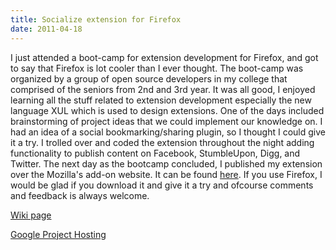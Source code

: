 ```yaml
---
title: Socialize extension for Firefox
date: 2011-04-18
---
```


I just attended a boot-camp for extension development for Firefox, and got to say that Firefox is lot cooler than I ever thought. The boot-camp was organized by a group of open source developers in my college that comprised of the seniors from 2nd and 3rd year. It was all good, I enjoyed learning all the stuff related to extension development especially the new language XUL which is used to design extensions. One of the days included brainstorming of project ideas that we could implement our knowledge on. I had an idea of a social bookmarking/sharing plugin, so I thought I could give it a try. I trolled over and coded the extension throughout the night adding functionality to publish content on Facebook, StumbleUpon, Digg, and Twitter. The next day as the bootcamp concluded, I published my extension over the Mozilla's add-on website. It can be found [here](https://addons.mozilla.org/en-US/firefox/addon/socialize-extension-for-fir). If you use Firefox, I would be glad if you download it and give it a try and ofcourse comments and feedback is always welcome.

[Wiki page](http://opensource.jiitu.org/wiki/index.php?title=Socialize_Extension_for_Mozilla_Firefox)

[Google Project Hosting](http://code.google.com/p/socialize-addon-firefox)
